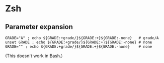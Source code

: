 # Zsh

## Parameter expansion
```
GRADE="A" ; echo ${GRADE:+grade/}${GRADE:+}${GRADE:-none}   # grade/A
unset GRADE ; echo ${GRADE:+grade/}${GRADE:+}${GRADE:-none} # none
GRADE="" ; echo ${GRADE:+grade/}${GRADE:+}${GRADE:-none}    # none
```

(This doesn't work in Bash.)

